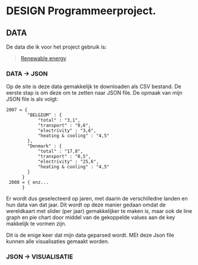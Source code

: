 # DESIGN Programmeerproject.

## DATA
De data die ik voor het project gebruik is: 
> [Renewable energy](https://ec.europa.eu/eurostat/tgm/refreshTableAction.do?tab=table&plugin=1&pcode=sdg_07_40&language=en)

### DATA -> JSON
Op de site is deze data gemakkelijk te downloaden als CSV bestand. De eerste stap is om deze om te zetten naar JSON file. 
De opmaak van mijn JSON file is als volgt:

```
2007 = {
        "BELGIUM" : {
            "total" : "3,1",
            "transport" : "0,6",
            "electrivity" : "3,6",
            "heating & cooling" : "4,5"
        },
        "Denmark" : {
            "total" : "17,8",
            "transport" : "0,5",
            "electrivity" : "25,6",
            "heating & cooling" : "4,5"          
        }
      }
 2008 = { enz...    
      }
 ```
 
 Er wordt dus geselecteerd op jaren, met daarin de verschilledne landen en hun data van dat jaar. Dit wordt op deze manier gedaan omdat de wereldkaart met slider (per jaar) gemakkelijker te maken is, maar ook de line graph en pie chart door middel van de gekoppelde values aan de key makkelijk te vormen zijn. 
 
 Dit is de enige keer dat mijn data geparsed wordt. MEt deze Json file kunnen alle visualisaties gemaakt worden. 
 
 ### JSON -> VISUALISATIE
      
